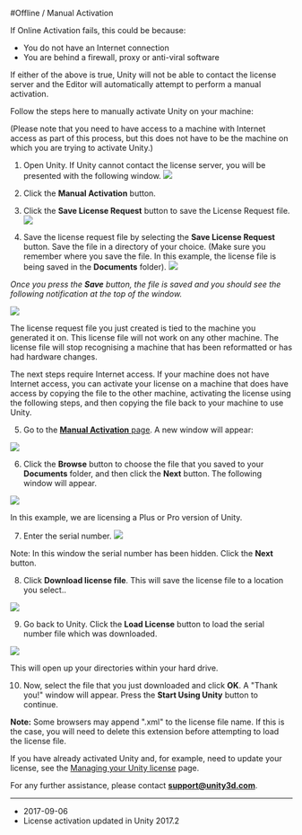 #Offline / Manual Activation

If Online Activation fails, this could be because:
 
- You do not have an Internet connection 
- You are behind a firewall, proxy or anti-viral software 

If either of the above is true, Unity will not be able to contact the license server and the Editor will automatically attempt to perform a manual activation. 

Follow the steps here to manually activate Unity on your machine: 

(Please note that you need to have access to a machine with Internet access as part of this process, but this does not have to be the machine on which you are trying to activate Unity.)

1. Open Unity. If Unity cannot contact the license server, you will be presented with the following window.
![](../uploads/Main/communicationProblem.png)

2. Click the __Manual Activation__ button.

3. Click the __Save License Request__ button to save the License Request file. 
![](../uploads/Main/wouldYouLikeToSave.png)

4. Save the license request file by selecting the __Save License Request__ button. Save the file in a directory of your choice. (Make sure you remember where you save the file. In this example, the license file is being saved in the __Documents__ folder).
![](../uploads/Main/saveLicenseFile.png)

*Once you press the __Save__ button, the file is saved and you should see the following notification at the top of the window.*

![](../uploads/Main/licenseSaved.png)

The license request file you just created is tied to the machine you generated it on. This license file will not work on any other machine. The license file will stop recognising a machine that has been reformatted or has had hardware changes.

The next steps require Internet access. If your machine does not have Internet access, you can activate your license on a machine that does have access by copying the file to the other machine, activating the license using the following steps, and then copying the file back to your machine to use Unity.

5. Go to the [__Manual Activation__ page](https://license.unity3d.com/). A new window will appear:

![](../uploads/Main/manualactivationwindow.png)


6. Click the __Browse__ button to choose the file that you saved to your __Documents__ folder, and then click the __Next__ button. The following window will appear.

![](../uploads/Main/activateyourlicense.png)


In this example, we are licensing a Plus or Pro version of Unity.

7. Enter the serial number.
![](../uploads/Main/manualActivation.png)

Note: In this window the serial number has been hidden. Click the __Next__ button.


8. Click __Download license file__. This will save the license file to a location you select..

![](../uploads/Main/youAreAlmostDone.png)

9. Go back to Unity. Click the __Load License__ button to load the serial number file which was downloaded. 

![](../uploads/Main/loadLicense.png)

This will open up your directories within your hard drive. 

10. Now, select the file that you just downloaded and click __OK__.  A "Thank you!" window will appear.  Press the __Start Using Unity__ button to continue.

**Note:** Some browsers may append ".xml" to the license file name. If this is the case, you will need to delete this extension before attempting to load the license file.


If you have already activated Unity and, for example, need to update your license, see the [Managing your Unity license](ManagingYourUnityLicense) page.


For any further assistance, please contact **support@unity3d.com**.

---

* <span class="page-edit">2017-09-06  <!-- include IncludeTextAmendPageSomeEdit --></span>
* <span class="page-history">License activation updated in Unity 2017.2</span>
